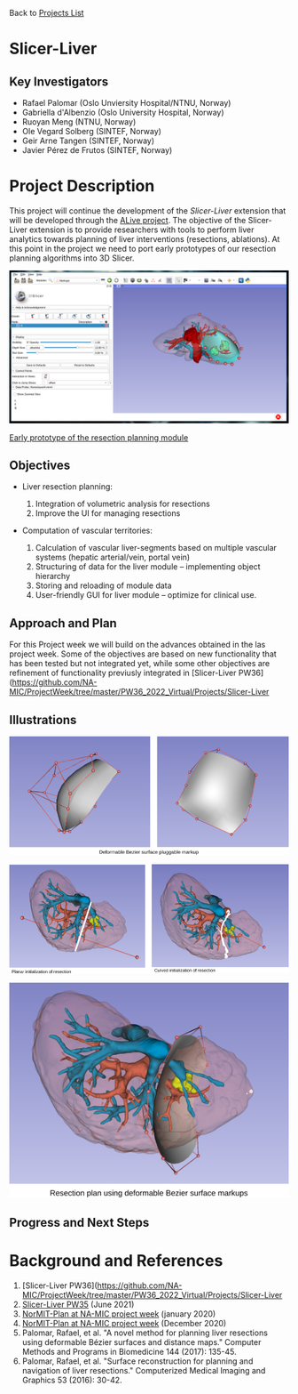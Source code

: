 Back to [Projects List](../../README.md#ProjectsList)

# Slicer-Liver

## Key Investigators

- Rafael Palomar (Oslo Unviersity Hospital/NTNU, Norway)
- Gabriella d'Albenzio (Oslo University Hospital, Norway)
- Ruoyan Meng (NTNU, Norway)
- Ole Vegard Solberg (SINTEF, Norway)
- Geir Arne Tangen (SINTEF, Norway)
- Javier Pérez de Frutos (SINTEF, Norway)

# Project Description

This project will continue the development of the *Slicer-Liver* extension
that will be developed through the [ALive project](https://alive-research.no).
The objective of the Slicer-Liver extension is to provide researchers
with tools to perform liver analytics towards planning of liver interventions
(resections, ablations). At this point in the project we need to port early
prototypes of our resection planning algorithms into 3D Slicer.

![3D Bezier Surface Markup](screenshot.png)

[Early prototype of the resection planning module](https://youtu.be/7M3DULQp81k)

## Objectives

   - Liver resection planning:
   
      1. Integration of volumetric analysis for resections
      2. Improve the UI for managing resections
     
   - Computation of vascular territories:
   
      1. Calculation of vascular liver-segments based on multiple vascular systems (hepatic arterial/vein, portal vein) 
      2. Structuring of data for the liver module – implementing object hierarchy
      3. Storing and reloading of module data
      4. User-friendly GUI for liver module – optimize for clinical use.

## Approach and Plan

For this Project week we will build on the advances obtained in the las project
week. Some of the objectives are based on new functionality that has been tested
but not integrated yet, while some other objectives are refinement of
functionality previusly integrated in [Slicer-Liver
PW36](https://github.com/NA-MIC/ProjectWeek/tree/master/PW36_2022_Virtual/Projects/Slicer-Liver
 
## Illustrations

![3D Bezier Surface Markup](bezier_surface_markup.png)

![Resection initialization](resection_initialization.png)

![Resection planning](resection_planning.png)

## Progress and Next Steps

# Background and References
1. [Slicer-Liver PW36](https://github.com/NA-MIC/ProjectWeek/tree/master/PW36_2022_Virtual/Projects/Slicer-Liver
1. [Slicer-Liver PW35](https://github.com/NA-MIC/ProjectWeek/tree/master/PW35_2021_Virtual/Projects/Slicer-Liver
   "Slicer-Liver in the last ProjectWeek") (June 2021)
1. [NorMIT-Plan at NA-MIC project week](https://projectweek.na-mic.org/PW33_2020_GranCanaria/Projects/NorMIT-Plan/) (january 2020)
1. [NorMIT-Plan at NA-MIC project week](https://projectweek.na-mic.org/PW34_2020_Virtual/Projects/SlicerLiverAnalysis/) (December 2020)
1. Palomar, Rafael, et al. "A novel method for planning liver resections using deformable Bézier surfaces and distance maps." Computer Methods and Programs in Biomedicine 144 (2017): 135-45.
1. Palomar, Rafael, et al. "Surface reconstruction for planning and navigation of liver resections." Computerized Medical Imaging and Graphics 53 (2016): 30-42.
